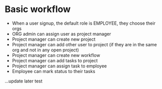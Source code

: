 # Basic workflow

- When a user signup, the default role is EMPLOYEE, they choose their orgs
- ORG admin can assign user as project manager
- Project manager can create new project
- Project manager can add other user to project (if they are in the same org and not in any open project)
- Project manager can create new workflow
- Project manager can add tasks to project
- Project manager can assign task to employee
- Employee can mark status to their tasks

...update later
test